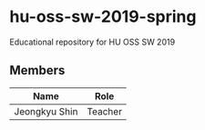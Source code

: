# hu-oss-sw-2019-spring
Educational repository for HU OSS SW 2019

## Members

| Name | Role |
|------|------|
|Jeongkyu Shin | Teacher | 
